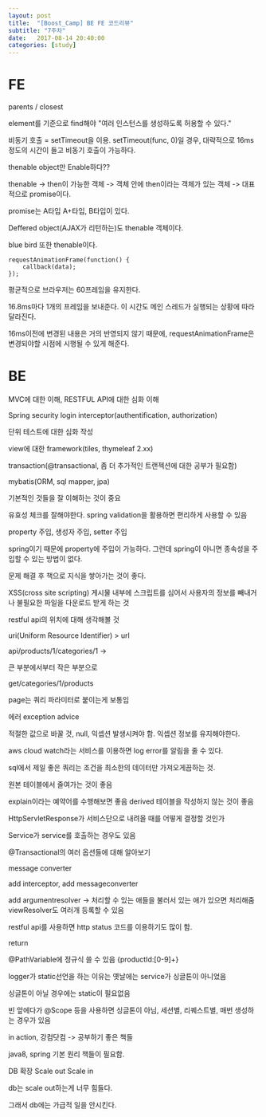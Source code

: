 ```yaml
---
layout: post
title:  "[Boost_Camp] BE FE 코드리뷰"
subtitle: "7주차"
date:   2017-08-14 20:40:00
categories: [study]
---
```


# FE #

parents / closest


element를 기준으로 find해야 "여러 인스턴스를 생성하도록 허용할 수 있다."

비동기 호출 = setTimeout을 이용. setTimeout(func, 0)일 경우, 대략적으로 16ms 정도의 시간이 들고 비동기 호출이 가능하다.




thenable object만 Enable하다??

thenable -> then이 가능한 객체 -> 객체 안에 then이라는 객체가 있는 객체 -> 대표적으로 promise이다.

promise는 A타입 A+타입, B타입이 있다.

Deffered object(AJAX가 리턴하는)도 thenable 객체이다.

blue bird 또한 thenable이다.


```
requestAnimationFrame(function() {
	callback(data);
});
```

평균적으로 브라우저는 60프레임을 유지한다.	

16.8ms마다 1개의 프레임을 보내준다. 이 시간도 메인 스레드가 실행되는 상황에 따라 달라진다.

16ms이전에 변경된 내용은 거의 반영되지 않기 때문에, requestAnimationFrame은 변경되야할 시점에 시행될 수 있게 해준다.


# BE #

MVC에 대한 이해, RESTFUL API에 대한 심화 이해

Spring security login interceptor(authentification, authorization)

단위 테스트에 대한 심화 작성

view에 대한 framework(tiles, thymeleaf 2.xx)

transaction(@transactional, 좀 더 추가적인 트랜젝션에 대한 공부가 필요함)

mybatis(ORM, sql mapper, jpa)

기본적인 것들을 잘 이해하는 것이 중요

유효성 체크를 잘해야한다. spring validation을 활용하면 편리하게 사용할 수 있음

property 주입, 생성자 주입, setter 주입

spring이기 때문에 property에 주입이 가능하다. 그런데 spring이 아니면 종속성을 주입할 수 있는 방법이 없다.

문제 해결 후 책으로 지식을 쌓아가는 것이 좋다.

XSS(cross site scripting) 게시물 내부에 스크립트를 심어서 사용자의 정보를 빼내거나 불필요한 파일을 다운로드 받게 하는 것



restful api의 위치에 대해 생각해볼 것

uri(Uniform Resource Identifier) > url


api/products/1/categories/1 ->

큰 부분에서부터 작은 부분으로

get/categories/1/products


page는 쿼리 파라미터로 붙이는게 보통임

에러 exception advice

적절한 값으로 바꿀 것, null, 익셉션 발생시켜야 함. 익셉션 정보를 유지해야한다.

aws cloud watch라는 서비스를 이용하면 log error를 알림을 줄 수 있다.

sql에서 제일 좋은 쿼리는 조건을 최소한의 데이터만 가져오게끔하는 것.

원본 테이블에서 줄여가는 것이 좋음

explain이라는 예약어를 수행해보면 좋음 derived 테이블을 작성하지 않는 것이 좋음



HttpServletResponse가 서비스단으로 내려올 때를 어떻게 결정할 것인가

Service가 service를 호출하는 경우도 있음


@Transactional의 여러 옵션들에 대해 알아보기

message converter

add interceptor, add messageconverter

add argumentresolver -> 처리할 수 있는 애들을 불러서 있는 애가 있으면 처리해줌 viewResolver도 여러개 등록할 수 있음


restful api를 사용하면 http status 코드를 이용하기도 많이 함.

return


@PathVariable에 정규식 쓸 수 있음
{productId:[0-9]+}


logger가 static선언을 하는 이유는 옛날에는 service가 싱글톤이 아니었음

싱글톤이 아닐 경우에는 static이 필요없음

빈 앞에다가 @Scope 등을 사용하면 싱글톤이 아님, 세션별, 리퀘스트별, 매번 생성하는 경우가 있음

in action, 강컴닷컴 -> 공부하기 좋은 책들

java8, spring 기본 원리 책들이 필요함.



DB 확장 Scale out Scale in

db는 scale out하는게 너무 힘들다.

그래서 db에는 가급적 일을 안시킨다.